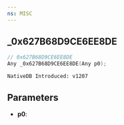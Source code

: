 ```yaml
---
ns: MISC
---
```

## _0x627B68D9CE6EE8DE

```c
// 0x627B68D9CE6EE8DE
Any _0x627B68D9CE6EE8DE(Any p0);
```

```
NativeDB Introduced: v1207
```

## Parameters
* **p0**:
